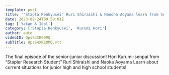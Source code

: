 ```yaml
---
template: post
title: '"Stapla Kenkyusei" Ruri Shiraishi & Nanoha Aoyama learn from Senior Hori! Modern Junior High and High School Student Circumstances'
date: 2023-08-24T09:59:01Z
tag: ['Yakan & Idol']
category: ['Stapla Kenkyusei', 'Kurumi Hori']
author: auto 
videoID: OpsS4XRE0MQ
subTitle: OpsS4XRE0MQ.vtt
---
```

The final episode of the senior-junior discussion!
Hori Kurumi-senpai from “Stapler Research Student” Ruri Shiraishi and Naoka Aoyama
Learn about current situations for junior high and high school students!